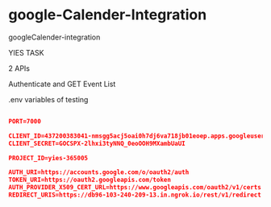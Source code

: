 <!-- @format -->

# google-Calender-Integration

googleCalender-integration

YIES TASK

2 APIs

Authenticate and GET Event List

.env variables of testing

```json

PORT=7000

CLIENT_ID=437200383041-nmsgg5acj5oai0h7dj6va718jb01eoep.apps.googleusercontent.com
CLIENT_SECRET=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

PROJECT_ID=yies-365005

AUTH_URI=https://accounts.google.com/o/oauth2/auth
TOKEN_URI=https://oauth2.googleapis.com/token
AUTH_PROVIDER_X509_CERT_URL=https://www.googleapis.com/oauth2/v1/certs
REDIRECT_URIS=https://db96-103-240-209-13.in.ngrok.io/rest/v1/redirect


```
